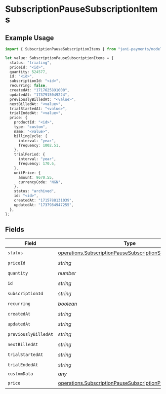 # SubscriptionPauseSubscriptionItems

## Example Usage

```typescript
import { SubscriptionPauseSubscriptionItems } from "jani-payments/models/operations";

let value: SubscriptionPauseSubscriptionItems = {
  status: "trialing",
  priceId: "<id>",
  quantity: 524577,
  id: "<id>",
  subscriptionId: "<id>",
  recurring: false,
  createdAt: "1717625891008",
  updatedAt: "1737915049224",
  previouslyBilledAt: "<value>",
  nextBilledAt: "<value>",
  trialStartedAt: "<value>",
  trialEndedAt: "<value>",
  price: {
    productId: "<id>",
    type: "custom",
    name: "<value>",
    billingCycle: {
      interval: "year",
      frequency: 1002.51,
    },
    trialPeriod: {
      interval: "year",
      frequency: 170.6,
    },
    unitPrice: {
      amount: 9670.55,
      currencyCode: "NGN",
    },
    status: "archived",
    id: "<id>",
    createdAt: "1715788131039",
    updatedAt: "1737984947255",
  },
};
```

## Fields

| Field                                                                                                                                    | Type                                                                                                                                     | Required                                                                                                                                 | Description                                                                                                                              |
| ---------------------------------------------------------------------------------------------------------------------------------------- | ---------------------------------------------------------------------------------------------------------------------------------------- | ---------------------------------------------------------------------------------------------------------------------------------------- | ---------------------------------------------------------------------------------------------------------------------------------------- |
| `status`                                                                                                                                 | [operations.SubscriptionPauseSubscriptionSubscriptionStatus](../../models/operations/subscriptionpausesubscriptionsubscriptionstatus.md) | :heavy_check_mark:                                                                                                                       | N/A                                                                                                                                      |
| `priceId`                                                                                                                                | *string*                                                                                                                                 | :heavy_check_mark:                                                                                                                       | N/A                                                                                                                                      |
| `quantity`                                                                                                                               | *number*                                                                                                                                 | :heavy_check_mark:                                                                                                                       | N/A                                                                                                                                      |
| `id`                                                                                                                                     | *string*                                                                                                                                 | :heavy_check_mark:                                                                                                                       | N/A                                                                                                                                      |
| `subscriptionId`                                                                                                                         | *string*                                                                                                                                 | :heavy_check_mark:                                                                                                                       | N/A                                                                                                                                      |
| `recurring`                                                                                                                              | *boolean*                                                                                                                                | :heavy_check_mark:                                                                                                                       | N/A                                                                                                                                      |
| `createdAt`                                                                                                                              | *string*                                                                                                                                 | :heavy_check_mark:                                                                                                                       | N/A                                                                                                                                      |
| `updatedAt`                                                                                                                              | *string*                                                                                                                                 | :heavy_check_mark:                                                                                                                       | N/A                                                                                                                                      |
| `previouslyBilledAt`                                                                                                                     | *string*                                                                                                                                 | :heavy_check_mark:                                                                                                                       | N/A                                                                                                                                      |
| `nextBilledAt`                                                                                                                           | *string*                                                                                                                                 | :heavy_check_mark:                                                                                                                       | N/A                                                                                                                                      |
| `trialStartedAt`                                                                                                                         | *string*                                                                                                                                 | :heavy_check_mark:                                                                                                                       | N/A                                                                                                                                      |
| `trialEndedAt`                                                                                                                           | *string*                                                                                                                                 | :heavy_check_mark:                                                                                                                       | N/A                                                                                                                                      |
| `customData`                                                                                                                             | *any*                                                                                                                                    | :heavy_minus_sign:                                                                                                                       | N/A                                                                                                                                      |
| `price`                                                                                                                                  | [operations.SubscriptionPauseSubscriptionPrice](../../models/operations/subscriptionpausesubscriptionprice.md)                           | :heavy_check_mark:                                                                                                                       | N/A                                                                                                                                      |